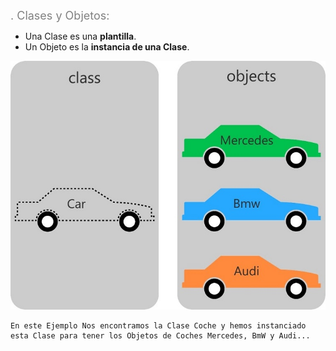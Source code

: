 <span style="color:grey"><font size="4">
. Clases y Objetos:
</font></span>

- Una Clase es una **plantilla**.
- Un Objeto es la **instancia de una Clase**.

![ClaseyObjetos1](./imagenes/OOP-Class-and-Object.jpg)

```text
En este Ejemplo Nos encontramos la Clase Coche y hemos instanciado esta Clase para tener los Objetos de Coches Mercedes, BmW y Audi...
```